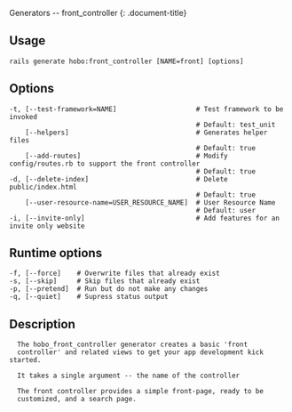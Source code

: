 Generators -- front\_controller
{: .document-title}


## Usage

    

    rails generate hobo:front_controller [NAME=front] [options]


## Options

    

    -t, [--test-framework=NAME]                    # Test framework to be invoked
                                                   # Default: test_unit
        [--helpers]                                # Generates helper files
                                                   # Default: true
        [--add-routes]                             # Modify config/routes.rb to support the front controller
                                                   # Default: true
    -d, [--delete-index]                           # Delete public/index.html
                                                   # Default: true
        [--user-resource-name=USER_RESOURCE_NAME]  # User Resource Name
                                                   # Default: user
    -i, [--invite-only]                            # Add features for an invite only website


## Runtime options

    

    -f, [--force]    # Overwrite files that already exist
    -s, [--skip]     # Skip files that already exist
    -p, [--pretend]  # Run but do not make any changes
    -q, [--quiet]    # Supress status output


## Description

    


      The hobo_front_controller generator creates a basic 'front
      controller' and related views to get your app development kick started.

      It takes a single argument -- the name of the controller

      The front controller provides a simple front-page, ready to be
      customized, and a search page.


